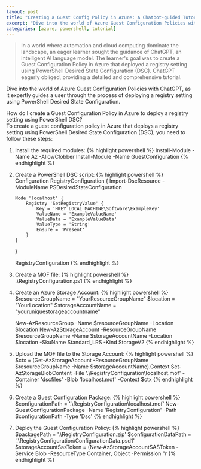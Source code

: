 ```yaml
---
layout: post
title: "Creating a Guest Config Policy in Azure: A Chatbot-guided Tutorial"
excerpt: "Dive into the world of Azure Guest Configuration Policies with ChatGPT, as it expertly guides a user through the process of deploying a registry setting using PowerShell Desired State Configuration."
categories: [azure, powershell, tutorial]
---
```


> In a world where automation and cloud computing dominate the landscape, an eager learner sought the guidance of ChatGPT, an intelligent AI language model. The learner's goal was to create a Guest Configuration Policy in Azure that deployed a registry setting using PowerShell Desired State Configuration (DSC). ChatGPT eagerly obliged, providing a detailed and comprehensive tutorial.

Dive into the world of Azure Guest Configuration Policies with ChatGPT, as it expertly guides a user through the process of deploying a registry setting using PowerShell Desired State Configuration.

<!--more-->

<div class='chat-container'>
   <div class='message user'>
     <span class='content'>
      How do I create a Guest Configuration Policy in Azure to deploy a registry setting using PowerShell DSC?
     </span>
   </div>
   <div class='message assistant'>
     <span class='content'>
      To create a guest configuration policy in Azure that deploys a registry setting using PowerShell Desired State Configuration (DSC), you need to follow these steps:
     </span>
   </div>
</div>


1. Install the required modules:
   {% highlight powershell %}
   Install-Module -Name Az -AllowClobber
   Install-Module -Name GuestConfiguration
   {% endhighlight %}

2. Create a PowerShell DSC script:
   {% highlight powershell %}
   Configuration RegistryConfiguration {
       Import-DscResource -ModuleName PSDesiredStateConfiguration

       Node 'localhost' {
           Registry 'SetRegistryValue' {
               Key = 'HKEY_LOCAL_MACHINE\Software\ExampleKey'
               ValueName = 'ExampleValueName'
               ValueData = 'ExampleValueData'
               ValueType = 'String'
               Ensure = 'Present'
           }
       }
   }

   RegistryConfiguration
   {% endhighlight %}

3. Create a MOF file:
   {% highlight powershell %}
   .\RegistryConfiguration.ps1
   {% endhighlight %}

4. Create an Azure Storage Account:
   {% highlight powershell %}
   $resourceGroupName = "YourResourceGroupName"
   $location = "YourLocation"
   $storageAccountName = "youruniquestorageaccountname"

   New-AzResourceGroup -Name $resourceGroupName -Location $location
   New-AzStorageAccount -ResourceGroupName $resourceGroupName -Name $storageAccountName -Location $location -SkuName Standard_LRS -Kind StorageV2
   {% endhighlight %}

5. Upload the MOF file to the Storage Account:
   {% highlight powershell %}
   $ctx = (Get-AzStorageAccount -ResourceGroupName $resourceGroupName -Name $storageAccountName).Context
   Set-AzStorageBlobContent -File '.\RegistryConfiguration\localhost.mof' -Container 'dscfiles' -Blob 'localhost.mof' -Context $ctx
   {% endhighlight %}

6. Create a Guest Configuration Package:
   {% highlight powershell %}
   $configurationPath = '.\RegistryConfiguration\localhost.mof'
   New-GuestConfigurationPackage -Name 'RegistryConfiguration' -Path $configurationPath -Type 'Dsc'
   {% endhighlight %}

7. Deploy the Guest Configuration Policy:
   {% highlight powershell %}
   $packagePath = '.\RegistryConfiguration.zip'
   $configurationDataPath = '.\RegistryConfiguration\ConfigurationData.psd1'
   $storageAccountSasToken = (New-AzStorageAccountSASToken -Service Blob -ResourceType Container, Object -Permission "r
{% endhighlight %}